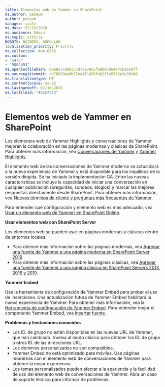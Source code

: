 ```yaml
---
title: Elementos web de Yammer en SharePoint
ms.author: pebaum
author: pebaum
manager: scotv
ms.date: 07/16/2020
ms.audience: Admin
ms.topic: article
ROBOTS: NOINDEX, NOFOLLOW
localization_priority: Priority
ms.collection: Adm_O365
ms.custom:
- "5475"
- "9002494"
ms.openlocfilehash: 6868d7cdbbcc7d73e7e65fa0b0c954b4cba619ff
ms.sourcegitcommit: c078058ee0b77ee1f1496feb2f3a5773e3e3b30d
ms.translationtype: HT
ms.contentlocale: es-ES
ms.lasthandoff: 07/16/2020
ms.locfileid: "45157343"
---
```

# <a name="yammer-web-parts-in-sharepoint"></a>Elementos web de Yammer en SharePoint

Los elementos web de Yammer Highlights y conversaciones de Yammer mejoran la colaboración en las páginas modernas y clásicas de SharePoint. Para obtener más información, vea [Conversaciones de Yammer](https://support.microsoft.com/office/use-a-yammer-web-part-in-sharepoint-online-a53cfa0c-3d09-42c8-a286-1038a81c59da#conversations) y [Yammer Highlights](https://support.microsoft.com/office/use-a-yammer-web-part-in-sharepoint-online-a53cfa0c-3d09-42c8-a286-1038a81c59da#highlights).    

El elemento web de las conversaciones de Yammer moderno se actualizará a la nueva experiencia de Yammer y está disponible para los inquilinos de la versión dirigida. Se ha iniciado la implementación GA. Entre las nuevas características se incluye la capacidad de iniciar una conversación en cualquier publicación (preguntas, sondeos, elogios) y marcar las mejores respuestas directamente desde SharePoint. Para obtener más información, vea [Nuevos términos de cliente y preguntas más frecuentes de Yammer](https://docs.microsoft.com/yammer/get-started-with-yammer/newyammer-faq).

 Para entender qué configuración y elemento web es más adecuado, vea [Usar un elemento web de Yammer en SharePoint Online](https://support.microsoft.com/office/use-a-yammer-web-part-in-sharepoint-online-a53cfa0c-3d09-42c8-a286-1038a81c59da).  

**Usar elementos web con SharePoint Server**  

Los elementos web se pueden usar en páginas modernas y clásicas dentro de entornos locales.

- Para obtener más información sobre las páginas modernas, vea [Agregar una fuente de Yammer a una página moderna en SharePoint Server 2019](https://docs.microsoft.com/yammer/integrate-yammer-with-other-apps/embed-a-feed-into-a-sharepoint-site#add-a-yammer-feed-to-a-modern-page-in-sharepoint-server-2019). 
- Para obtener más información sobre las páginas clásicas, vea [Agregar una fuente de Yammer a una página clásica en SharePoint Servers 2013, 2016 y 2019](https://docs.microsoft.com/yammer/integrate-yammer-with-other-apps/embed-a-feed-into-a-sharepoint-site#add-a-yammer-feed-to-a-classic-page-in-sharepoint-servers-2013-2016-and-2019).

**Yammer Embed**  

Use la herramienta de configuración de Yammer Embed para probar el uso de inserciones. Una actualización futura de Yammer Embed habilitará la nueva experiencia de Yammer. Para obtener más información, vea la [Herramienta de configuración de Yammer Embed](https://aka.ms/YammerEmbedConfigureTool). Para entender mejor el componente Yammer Embed, vea [Insertar fuente](https://aka.ms/YammerDevDocs).

**Problemas y limitaciones conocidos**

- Los ID. de grupo no están disponibles en las nuevas URL de Yammer, que han cambiado. Vuelva al modo clásico para obtener los ID. de grupo u otros ID. de las direcciones URL.
- Los dominios personalizados no son compatibles.
- Yammer Embed no está optimizado para móviles. Use páginas modernas con el elemento web de conversaciones de Yammer para obtener la mejor experiencia.
- Los temas personalizados pueden afectar a la apariencia y la facilidad de uso del elemento web de conversaciones de Yammer. Abra un caso de soporte técnico para informar de problemas.